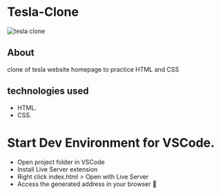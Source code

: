 # Tesla-Clone

![tesla clone](https://user-images.githubusercontent.com/86026272/139951583-87d95e86-8883-4d42-92fe-aa3648b2d9f4.PNG)

## About
clone of tesla website homepage to practice HTML and CSS

## technologies used
+ HTML.
+ CSS.
# Start Dev Environment for VSCode.
+ Open project folder in VSCode
+ Install Live Server extension
+ Right click index.html > Open with Live Server
+ Access the generated address in your browser 🚀
